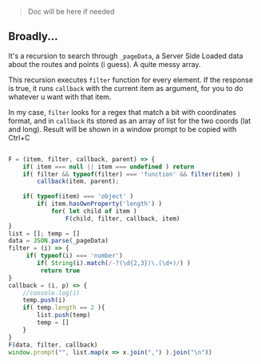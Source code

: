 > Doc will be here if needed

## Broadly...

It's a recursion to search through `_pageData`, a Server Side Loaded data about the routes and points (i guess). A quite messy array.

This recursion executes `filter` function for every element. If the response is true, it runs `callback` with the current item as argument, for you to do whatever u want with that item.

In my case, `filter` looks for a regex that match a bit with coordinates format, and in `callback` its stored as an array of list for the two coords (lat and long). Result will be shown in a window prompt to be copied with Ctrl+C

```js

F = (item, filter, callback, parent) => {
    if( item === null || item === undefined ) return 
    if( filter && typeof(filter) === 'function' && filter(item) )
        callback(item, parent);
    
    if( typeof(item) === 'object' )
        if( item.hasOwnProperty('length') )
            for( let child of item )
                F(child, filter, callback, item)
}
list = []; temp = []
data = JSON.parse(_pageData)
filter = (i) => {
     if( typeof(i) === 'number') 
        if( String(i).match(/-?(\d{2,3})\.(\d+)/) )
         return true      
}
callback = (i, p) => {
    //console.log(i)
    temp.push(i)
    if( temp.length == 2 ){
        list.push(temp)
        temp = []
    }
}
F(data, filter, callback)
window.prompt("", list.map(x => x.join(",") ).join("\n"))
```
